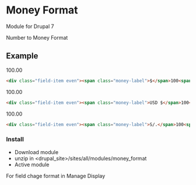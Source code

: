 # Money Format
Module for Drupal 7

Number to Money Format

## Example ##
100.00
```html
<div class="field-item even"><span class="money-label">$</span>100<span class="centavos">.00</span></div>
```

100.00
```html
<div class="field-item even"><span class="money-label">USD $</span>100<span class="centavos">.00</span></div>
```
100.00
```html
<div class="field-item even"><span class="money-label">S/.</span>100<span class="centavos">.00</span></div>
```
### Install ###
- Download module
- unzip in <drupal_site>/sites/all/modules/money_format
- Active module

For field chage format in Manage Display
